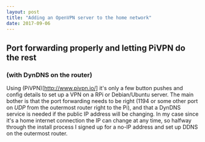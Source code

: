 ```yaml
---
layout: post
title: "Adding an OpenVPN server to the home network"
date: 2017-09-06
---
```

## Port forwarding properly and letting PiVPN do the rest
### (with DynDNS on the router)
Using (PiVPN)[http://www.pivpn.io/] it's only a few button pushes and config details to set up a VPN on a RPi or Debian/Ubuntu server.
The main bother is that the port forwarding needs to be right (1194 or some other port on _UDP_ from the outermost router right to the Pi), and that a DynDNS service is needed if the public IP address will be changing. 
In my case since it's a home internet connection the IP can change at any time, so halfway through the install process I signed up for a no-IP address and set up DDNS on the outermost router.


